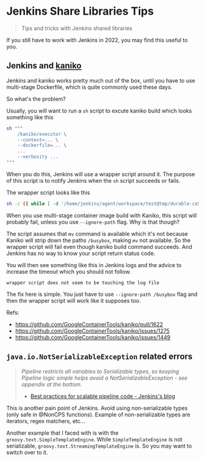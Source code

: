 # Jenkins Share Libraries Tips

> Tips and tricks with Jenkins shared libraries

If you still have to work with Jenkins in 2022, you may find this useful to you.


## Jenkins and [kaniko](https://github.com/GoogleContainerTools/kaniko)

Jenkins and kaniko works pretty much out of the box, until you have to use multi-stage Dockerfile, which is quite commonly used these days.

So what's the problem?

Usually, you will want to run a `sh` script to excute kaniko build which looks something like this

```sh
sh """
    /kaniko/executor \
    --context=... \
    --dockerfile=... \
    ...
    --verbosity ...
"""
```

When you do this, Jenkins will use a wrapper script around it. The purpose of this script is to notify Jenkins when the `sh` script succeeds or fails.

The wrapper script looks like this

```sh
sh -c ({ while [ -d '/home/jenkins/agent/workspace/test@tmp/durable-ca5ae635' -a \! -f '/home/jenkins/agent/workspace/test@tmp/durable-ca5ae635/jenkins-result.txt' ]; do touch '/home/jenkins/agent/workspace/test@tmp/durable-ca5ae635/jenkins-log.txt'; sleep 3; done } & jsc=durable-16856647925e219f4405aa6c51dc26b2; JENKINS_SERVER_COOKIE=$jsc 'sh' -xe  '/home/jenkins/agent/workspace/test@tmp/durable-ca5ae635/script.sh' > '/home/jenkins/agent/workspace/test@tmp/durable-ca5ae635/jenkins-log.txt' 2>&1; echo $? > '/home/jenkins/agent/workspace/test@tmp/durable-ca5ae635/jenkins-result.txt.tmp'; mv '/home/jenkins/agent/workspace/test@tmp/durable-ca5ae635/jenkins-result.txt.tmp' '/home/jenkins/agent/workspace/test@tmp/durable-ca5ae635/jenkins-result.txt'; wait) >&- 2>&- &
```

When you use multi-stage container image build with Kaniko, this script will probably fail, unless you use `--ignore-path` flag. Why is that though?

The script assumes that `mv` command is available which it's not because Kaniko will strip down the paths `/busybox`, making `mv` not available. So the wrapper script will fail even though kaniko build command succeeds. And Jenkins has no way to know your script return status code.

You will then see something like this in Jenkins logs and the advice to increase the timeout which you should not follow.

```
wrapper script does not seem to be touching the log file 
```

The fix here is simple. You just have to use `--ignore-path /busybox` flag and then the wrapper script will work like it supposes too.

Refs:

- https://github.com/GoogleContainerTools/kaniko/pull/1622
- https://github.com/GoogleContainerTools/kaniko/issues/1275
- https://github.com/GoogleContainerTools/kaniko/issues/1449


## `java.io.NotSerializableException` related errors

> *Pipeline restricts all variables to Serializable types, so keeping Pipeline logic simple helps avoid a NotSerializableException - see appendix at the bottom.*
> - [Best practices for scalable pipeline code - Jenkins's blog](https://www.jenkins.io/blog/2017/02/01/pipeline-scalability-best-practice/)

This is another pain point of Jenkins. Avoid using non-serializable types (only safe in @NonCPS functions). Example of non-serializable types are iterators, regex matchers, etc...

Another example that I faced with is with the `groovy.text.SimpleTemplateEngine`. While `SimpleTemplateEngine` is not serializable, `groovy.text.StreamingTemplateEngine` is. So you may want to switch over to it.

